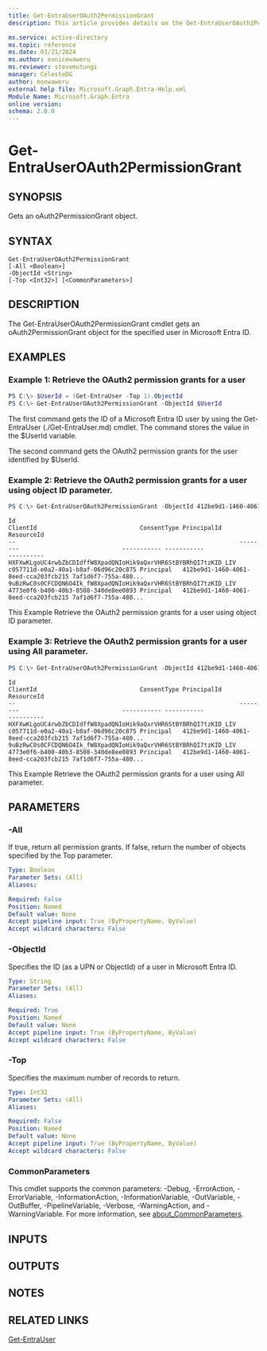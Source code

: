 ```yaml
---
title: Get-EntraUserOAuth2PermissionGrant
description: This article provides details on the Get-EntraUserOAuth2PermissionGrant command.

ms.service: active-directory
ms.topic: reference
ms.date: 03/21/2024
ms.author: eunicewaweru
ms.reviewer: stevemutungi
manager: CelesteDG
author: msewaweru
external help file: Microsoft.Graph.Entra-Help.xml
Module Name: Microsoft.Graph.Entra
online version:
schema: 2.0.0
---
```


# Get-EntraUserOAuth2PermissionGrant

## SYNOPSIS
Gets an oAuth2PermissionGrant object.

## SYNTAX

```
Get-EntraUserOAuth2PermissionGrant 
[-All <Boolean>] 
-ObjectId <String> 
[-Top <Int32>] [<CommonParameters>]
```

## DESCRIPTION
The Get-EntraUserOAuth2PermissionGrant cmdlet gets an oAuth2PermissionGrant object for the specified user in Microsoft Entra ID.

## EXAMPLES

### Example 1: Retrieve the OAuth2 permission grants for a user
```powershell
PS C:\> $UserId = (Get-EntraUser -Top 1).ObjectId
PS C:\> Get-EntraUserOAuth2PermissionGrant -ObjectId $UserId
```

The first command gets the ID of a Microsoft Entra ID user by using the Get-EntraUser (./Get-EntraUser.md) cmdlet. 
The command stores the value in the $UserId variable.

The second command gets the OAuth2 permission grants for the user identified by $UserId.

### Example 2: Retrieve the OAuth2 permission grants for a user using object ID parameter.

```powershell
PS C:\> Get-EntraUserOAuth2PermissionGrant -ObjectId 412be9d1-1460-4061-8eed-cca203fcb215
```
```output
Id                                                               ClientId                             ConsentType PrincipalId                          ResourceId
--                                                               --------                             ----------- -----------                          ----------
HXFXwKLgoUC4rwbZbCDIdffW8XpadQNIoHik9aQxrVHR6StBYBRhQI7tzKID_LIV c057711d-e0a2-40a1-b8af-06d96c20c875 Principal   412be9d1-1460-4061-8eed-cca203fcb215 7af1d6f7-755a-480...
9uBzRwC0s0CFCDQN6O4Ik_fW8XpadQNIoHik9aQxrVHR6StBYBRhQI7tzKID_LIV 4773e0f6-b400-40b3-8508-340de8ee0893 Principal   412be9d1-1460-4061-8eed-cca203fcb215 7af1d6f7-755a-480...
```
This Example Retrieve the OAuth2 permission grants for a user using object ID parameter.

### Example 3: Retrieve the OAuth2 permission grants for a user using All parameter.

```powershell
PS C:\> Get-EntraUserOAuth2PermissionGrant -ObjectId 412be9d1-1460-4061-8eed-cca203fcb215 -All $true
```
```output
Id                                                               ClientId                             ConsentType PrincipalId                          ResourceId
--                                                               --------                             ----------- -----------                          ----------
HXFXwKLgoUC4rwbZbCDIdffW8XpadQNIoHik9aQxrVHR6StBYBRhQI7tzKID_LIV c057711d-e0a2-40a1-b8af-06d96c20c875 Principal   412be9d1-1460-4061-8eed-cca203fcb215 7af1d6f7-755a-480...
9uBzRwC0s0CFCDQN6O4Ik_fW8XpadQNIoHik9aQxrVHR6StBYBRhQI7tzKID_LIV 4773e0f6-b400-40b3-8508-340de8ee0893 Principal   412be9d1-1460-4061-8eed-cca203fcb215 7af1d6f7-755a-480...
```
This Example Retrieve the OAuth2 permission grants for a user using All parameter.


## PARAMETERS

### -All
If true, return all permission grants.
If false, return the number of objects specified by the Top parameter.

```yaml
Type: Boolean
Parameter Sets: (All)
Aliases:

Required: False
Position: Named
Default value: None
Accept pipeline input: True (ByPropertyName, ByValue)
Accept wildcard characters: False
```

### -ObjectId
Specifies the ID (as a UPN or ObjectId) of a user in Microsoft Entra ID.

```yaml
Type: String
Parameter Sets: (All)
Aliases:

Required: True
Position: Named
Default value: None
Accept pipeline input: True (ByPropertyName, ByValue)
Accept wildcard characters: False
```

### -Top
Specifies the maximum number of records to return.

```yaml
Type: Int32
Parameter Sets: (All)
Aliases:

Required: False
Position: Named
Default value: None
Accept pipeline input: True (ByPropertyName, ByValue)
Accept wildcard characters: False
```

### CommonParameters
This cmdlet supports the common parameters: -Debug, -ErrorAction, -ErrorVariable, -InformationAction, -InformationVariable, -OutVariable, -OutBuffer, -PipelineVariable, -Verbose, -WarningAction, and -WarningVariable. For more information, see [about_CommonParameters](http://go.microsoft.com/fwlink/?LinkID=113216).

## INPUTS

## OUTPUTS

## NOTES

## RELATED LINKS

[Get-EntraUser](Get-EntraUser.md)

